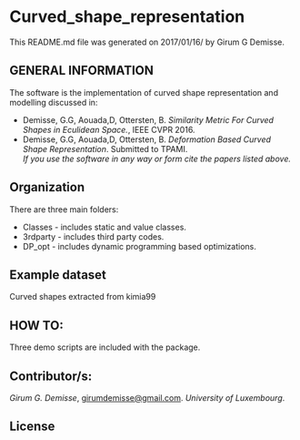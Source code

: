 # Curved_shape_representation
This README.md file was generated on 2017/01/16/ by Girum G Demisse.

## GENERAL INFORMATION 
The software is the implementation of curved shape representation
and modelling discussed in:
* Demisse, G.G, Aouada,D, Ottersten, B. *Similarity Metric For Curved
  Shapes in Eculidean Space.*, IEEE CVPR 2016.
* Demisse, G.G, Aouada,D, Ottersten, B. *Deformation Based Curved Shape
  Representation*. Submitted to TPAMI.<br />
*If you use the software in any way or form cite the papers listed above.*
   
## Organization
There are three main folders:
* Classes  - includes static and value classes.
* 3rdparty - includes third party codes.
* DP_opt   - includes dynamic programming based optimizations.
## Example dataset
Curved shapes extracted from kimia99
## HOW TO:
Three demo scripts are included with the package.
## Contributor/s:
*Girum G. Demisse*, girumdemisse@gmail.com. *University of 
 Luxembourg*.
## License 
 
